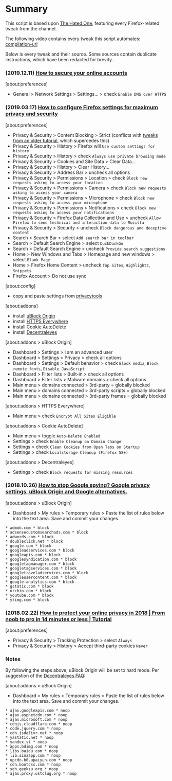 Summary
====
This script is based upon [The Hated One](https://www.youtube.com/channel/UCjr2bPAyPV7t35MvcgT3W8Q), featuring every Firefox-related tweak from the channel.

The following video contains every tweak this script automates: [compilation-url](compilation-url)

Below is every tweak and their source. Some sources contain duplicate instructions, which have been redacted for brevity.

### (2019.12.11) [How to secure your online accounts](https://www.youtube.com/watch?v=3H2CKTRqOEQ)
[about:preferences]
* General > Network Settings > Settings... > check `Enable DNS over HTTPS`

### (2019.03.17) [How to configure Firefox settings for maximum privacy and security](https://www.youtube.com/watch?v=tQhWdsFMc24)
[about:preferences]
* Privacy & Security > Content Blocking > Strict (conflicts with [tweaks from an older tutorial](SETUP_README.md#L84-L87), which supercedes this)
* Privacy & Security > History > Firefox will `Use custom settings for history`
* Privacy & Security > History > check `Always use private browsing mode`
* Privacy & Security > Cookies and Site Data > Clear Data...
* Privacy & Security > History > Clear History...
* Privacy & Security > Address Bar > uncheck all options
* Privacy & Security > Permissions > Location > check `Block new requests asking to access your location`
* Privacy & Security > Permissions > Camera > check `Block new requests asking to access your camera`
* Privacy & Security > Permissions > Microphone > check `Block new requests asking to access your microphone`	
* Privacy & Security > Permissions > Notifications > check `Block new requests asking to access your notifications` 
* Privacy & Security > Firefox Data Collection and Use > uncheck `Allow Firefox to send technical and interaction data to Mozilla` 
* Privacy & Security > Security > uncheck `Block dangerous and deceptive content`
* Search > Search Bar > select `Add search bar in toolbar`
* Search > Default Search Engine > select `DuckDuckGo`
* Search > Default Search Engine > uncheck `Provide search suggestions`
* Home > New Windows and Tabs > Homepage and new windows > select `Blank Page`
* Home > Firefox Home Content > uncheck `Top Sites`, `Highlights`, `Snippets`
* Firefox Account > Do not use sync

[about:config]
* copy and paste settings from [privacytools](https://www.privacytools.io/browsers/)

[about:addons]
* install [uBlock Origin](https://addons.mozilla.org/en-US/firefox/addon/ublock-origin/)
* install [HTTPS Everywhere](https://addons.mozilla.org/en-US/firefox/addon/https-everywhere/)
* install [Cookie AutoDelete](https://addons.mozilla.org/en-US/firefox/addon/cookie-autodelete/)
* install [Decentraleyes](https://addons.mozilla.org/en-US/firefox/addon/decentraleyes/)

[about:addons > uBlock Origin]
* Dashboard > Settings > I am an advanced user
* Dashboard > Settings > Privacy > check all options
* Dashboard > Settings > Default behavior > check `Block media`, `Block remote fonts`, `Disable JavaScript`
* Dashboard > Filter lists > Built-in > check all options
* Dashboard > Filter lists > Malware domains > check all options
* Main menu > domains connected > 3rd-party = globally blocked
* Main menu > domains connected > 3rd-party scripts = globally blocked
* Main menu > domains connected > 3rd-party frames = globally blocked

[about:addons > HTTPS Everywhere]
* Main menu > check `Encrypt All Sites Eligible`

[about:addons > Cookie AutoDelete]
* Main menu > toggle `Auto-Delete Enabled`
* Settings > check `Enable Cleanup on Domain Change`
* Settings > check `Clean Cookies from Open Tabs on Startup`
* Settings > check `Localstorage Cleanup (Firefox 58+)`

[about:addons > Decentraleyes]
* Settings > check `Block requests for missing resources`

### (2018.10.26) [How to stop Google spying? Google privacy settings, uBlock Origin and Google alternatives.](https://www.youtube.com/watch?v=6EfJR1lI0l0)
[about:addons > uBlock Origin]
* Dashboard > My rules > Temporary rules > Paste the list of rules below into the text area. Save and commit your changes.
```
* admob.com * block
* adsensecustomsearchads.com * block
* adwords.com * block
* doubleclick.net * block
* google.com * block
* googleadservices.com * block
* googleapis.com * block
* googlesyndication.com * block
* googletagmanager.com * block
* googletagservices.com * block
* googletraveladservices.com * block
* googleusercontent.com * block
* google-analytics.com * block
* gstatic.com * block
* urchin.com * block
* youtube.com * block
* ytimg.com * block
```

### (2018.02.22) [How to protect your online privacy in 2018 | From noob to pro in 14 minutes or less | Tutorial](https://www.youtube.com/watch?v=gFsRXfifcYg)
[about:preferences]
* Privacy & Security > Tracking Protection > select `Always`
* Privacy & Security > History > Accept third-party cookies `Never`

### Notes
By following the steps above, uBlock Origin will be set to hard mode. Per suggestion of the [Decentraleyes FAQ](https://git.synz.io/Synzvato/decentraleyes/-/wikis/Frequently-Asked-Questions#why-doesnt-it-deliver-resources-from-cdns-i-block-using-a-different-add-on):

[about:addons > uBlock Origin]
* Dashboard > My rules > Temporary rules > Paste the list of rules below into the text area. Save and commit your changes.
```
* ajax.googleapis.com * noop
* ajax.aspnetcdn.com * noop
* ajax.microsoft.com * noop
* cdnjs.cloudflare.com * noop
* code.jquery.com * noop
* cdn.jsdelivr.net * noop
* yastatic.net * noop
* yandex.st * noop
* apps.bdimg.com * noop
* libs.baidu.com * noop
* lib.sinaapp.com * noop
* upcdn.b0.upaiyun.com * noop
* cdn.bootcss.com * noop
* sdn.geekzu.org * noop
* ajax.proxy.ustclug.org * noop
```
